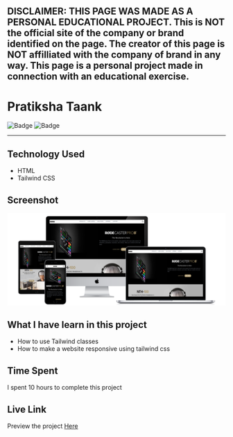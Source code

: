 ## DISCLAIMER: THIS PAGE WAS MADE AS A PERSONAL EDUCATIONAL PROJECT. This is NOT the official site of the company or brand identified on the page. The creator of this page is NOT affilliated with the company of brand in any way. This page is a personal project made in connection with an educational exercise.
# Pratiksha Taank
![Badge](https://img.shields.io/badge/Responsive-Yes-green)
![Badge](https://img.shields.io/badge/Live-Yes-brightgreen)
***
## Technology Used
- HTML
- Tailwind CSS
## Screenshot
![Shopify  Clone](./images/all-devices-black%20(1).png)
## What I have learn in this project
- How to use Tailwind classes
- How to make a website responsive using tailwind css
## Time Spent
I spent 10 hours to complete this project
## Live Link
Preview the project [Here](https://rode-clone-twcss.netlify.app/)
